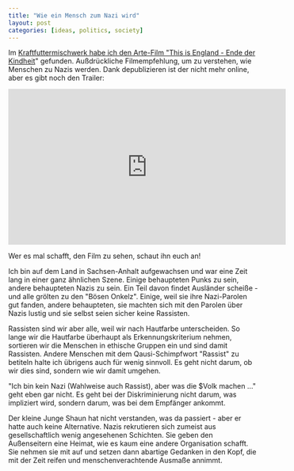 ```yaml
---
title: "Wie ein Mensch zum Nazi wird"
layout: post
categories: [ideas, politics, society]
---
```

Im <a href="http://www.kraftfuttermischwerk.de/blogg/?p=31379">Kraftfuttermischwerk habe ich den Arte-Film "This is England - Ende der Kindheit</a>" gefunden. Außdrückliche Filmempfehlung, um zu verstehen, wie Menschen zu Nazis werden. Dank depublizieren ist der nicht mehr online, aber es gibt noch den Trailer:

<div class="video">
<iframe width="560" height="315" src="https://www.youtube.com/embed/H0jkv2bRFgQ" frameborder="0" allow="accelerometer; autoplay; encrypted-media; gyroscope; picture-in-picture" allowfullscreen></iframe>
</div>

Wer es mal schafft, den Film zu sehen, schaut ihn euch an!

Ich bin auf dem Land in Sachsen-Anhalt aufgewachsen und war eine Zeit lang in einer ganz ähnlichen Szene. Einige behaupteten Punks zu sein, andere behaupteten Nazis zu sein. Ein Teil davon findet Ausländer scheiße - und alle grölten zu den "Bösen Onkelz". Einige, weil sie ihre Nazi-Parolen gut fanden, andere behaupteten, sie machten sich mit den Parolen über Nazis lustig und sie selbst seien sicher keine Rassisten.

Rassisten sind wir aber alle, weil wir nach Hautfarbe unterscheiden. So lange wir die Hautfarbe überhaupt als Erkennungskriterium nehmen, sortieren wir die Menschen in ethische Gruppen ein und sind damit Rassisten. Andere Menschen mit dem Qausi-Schimpfwort "Rassist" zu betiteln halte ich übrigens auch für wenig sinnvoll. Es geht nicht darum, ob wir dies sind, sondern wie wir damit umgehen.

"Ich bin kein Nazi (Wahlweise auch Rassist), aber was die $Volk machen …" geht eben gar nicht. Es geht bei der Diskriminierung nicht darum, was impliziert wird, sondern darum, was bei dem Empfänger ankommt.

Der kleine Junge Shaun hat nicht verstanden, was da passiert - aber er hatte auch keine Alternative. Nazis rekrutieren sich zumeist aus gesellschaftlich wenig angesehenen Schichten. Sie geben den Außenseitern eine Heimat, wie es kaum eine andere Organisation schafft. Sie nehmen sie mit auf und setzen dann abartige Gedanken in den Kopf, die mit der Zeit reifen und menschenverachtende Ausmaße annimmt.
